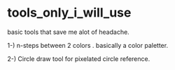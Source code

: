 # tools_only_i_will_use
basic tools that save me alot of headache.

1-) n-steps between 2 colors . basically a color paletter.

2-) Circle draw tool for pixelated circle reference.
